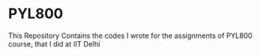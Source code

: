 # PYL800
This Repository Contains the codes I wrote for the assignments of PYL800 course, that I did at IIT Delhi
